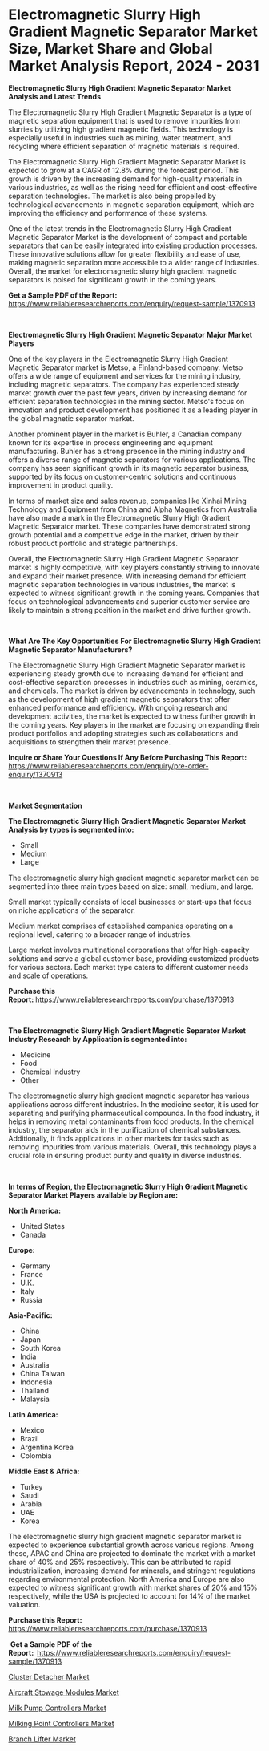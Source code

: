 <p><h1>Electromagnetic Slurry High Gradient Magnetic Separator Market Size, Market Share and Global Market Analysis Report, 2024 - 2031</h1></p><p><strong>Electromagnetic Slurry High Gradient Magnetic Separator Market Analysis and Latest Trends</strong></p>
<p><p>The Electromagnetic Slurry High Gradient Magnetic Separator is a type of magnetic separation equipment that is used to remove impurities from slurries by utilizing high gradient magnetic fields. This technology is especially useful in industries such as mining, water treatment, and recycling where efficient separation of magnetic materials is required.</p><p>The Electromagnetic Slurry High Gradient Magnetic Separator Market is expected to grow at a CAGR of 12.8% during the forecast period. This growth is driven by the increasing demand for high-quality materials in various industries, as well as the rising need for efficient and cost-effective separation technologies. The market is also being propelled by technological advancements in magnetic separation equipment, which are improving the efficiency and performance of these systems.</p><p>One of the latest trends in the Electromagnetic Slurry High Gradient Magnetic Separator Market is the development of compact and portable separators that can be easily integrated into existing production processes. These innovative solutions allow for greater flexibility and ease of use, making magnetic separation more accessible to a wider range of industries. Overall, the market for electromagnetic slurry high gradient magnetic separators is poised for significant growth in the coming years.</p></p>
<p><strong>Get a Sample PDF of the Report:&nbsp;</strong> <a href="https://www.reliableresearchreports.com/enquiry/request-sample/1370913">https://www.reliableresearchreports.com/enquiry/request-sample/1370913</a></p>
<p>&nbsp;</p>
<p><strong>Electromagnetic Slurry High Gradient Magnetic Separator Major Market Players</strong></p>
<p><p>One of the key players in the Electromagnetic Slurry High Gradient Magnetic Separator market is Metso, a Finland-based company. Metso offers a wide range of equipment and services for the mining industry, including magnetic separators. The company has experienced steady market growth over the past few years, driven by increasing demand for efficient separation technologies in the mining sector. Metso's focus on innovation and product development has positioned it as a leading player in the global magnetic separator market.</p><p>Another prominent player in the market is Buhler, a Canadian company known for its expertise in process engineering and equipment manufacturing. Buhler has a strong presence in the mining industry and offers a diverse range of magnetic separators for various applications. The company has seen significant growth in its magnetic separator business, supported by its focus on customer-centric solutions and continuous improvement in product quality.</p><p>In terms of market size and sales revenue, companies like Xinhai Mining Technology and Equipment from China and Alpha Magnetics from Australia have also made a mark in the Electromagnetic Slurry High Gradient Magnetic Separator market. These companies have demonstrated strong growth potential and a competitive edge in the market, driven by their robust product portfolio and strategic partnerships.</p><p>Overall, the Electromagnetic Slurry High Gradient Magnetic Separator market is highly competitive, with key players constantly striving to innovate and expand their market presence. With increasing demand for efficient magnetic separation technologies in various industries, the market is expected to witness significant growth in the coming years. Companies that focus on technological advancements and superior customer service are likely to maintain a strong position in the market and drive further growth.</p></p>
<p>&nbsp;</p>
<p><strong>What Are The Key Opportunities For Electromagnetic Slurry High Gradient Magnetic Separator Manufacturers?</strong></p>
<p><p>The Electromagnetic Slurry High Gradient Magnetic Separator market is experiencing steady growth due to increasing demand for efficient and cost-effective separation processes in industries such as mining, ceramics, and chemicals. The market is driven by advancements in technology, such as the development of high gradient magnetic separators that offer enhanced performance and efficiency. With ongoing research and development activities, the market is expected to witness further growth in the coming years. Key players in the market are focusing on expanding their product portfolios and adopting strategies such as collaborations and acquisitions to strengthen their market presence.</p></p>
<p><strong>Inquire or Share Your Questions If Any Before Purchasing This Report:</strong> <a href="https://www.reliableresearchreports.com/enquiry/pre-order-enquiry/1370913">https://www.reliableresearchreports.com/enquiry/pre-order-enquiry/1370913</a></p>
<p>&nbsp;</p>
<p><strong>Market Segmentation</strong></p>
<p><strong>The Electromagnetic Slurry High Gradient Magnetic Separator Market Analysis by types is segmented into:</strong></p>
<p><ul><li>Small</li><li>Medium</li><li>Large</li></ul></p>
<p><p>The electromagnetic slurry high gradient magnetic separator market can be segmented into three main types based on size: small, medium, and large. </p><p>Small market typically consists of local businesses or start-ups that focus on niche applications of the separator. </p><p>Medium market comprises of established companies operating on a regional level, catering to a broader range of industries. </p><p>Large market involves multinational corporations that offer high-capacity solutions and serve a global customer base, providing customized products for various sectors. Each market type caters to different customer needs and scale of operations.</p></p>
<p><strong>Purchase this Report:&nbsp;</strong><a href="https://www.reliableresearchreports.com/purchase/1370913">https://www.reliableresearchreports.com/purchase/1370913</a></p>
<p>&nbsp;</p>
<p><strong>The Electromagnetic Slurry High Gradient Magnetic Separator Market Industry Research by Application is segmented into:</strong></p>
<p><ul><li>Medicine</li><li>Food</li><li>Chemical Industry</li><li>Other</li></ul></p>
<p><p>The electromagnetic slurry high gradient magnetic separator has various applications across different industries. In the medicine sector, it is used for separating and purifying pharmaceutical compounds. In the food industry, it helps in removing metal contaminants from food products. In the chemical industry, the separator aids in the purification of chemical substances. Additionally, it finds applications in other markets for tasks such as removing impurities from various materials. Overall, this technology plays a crucial role in ensuring product purity and quality in diverse industries.</p></p>
<p>&nbsp;</p>
<p><strong>In terms of Region, the Electromagnetic Slurry High Gradient Magnetic Separator Market Players available by Region are:</strong></p>
<p>
    <p> <strong> North America: </strong>
        <ul>
            <li>United States</li>
            <li>Canada</li>
        </ul>
        </p> 
    <p> <strong> Europe: </strong>
        <ul>
            <li>Germany</li>
            <li>France</li>
            <li>U.K.</li>
            <li>Italy</li>
            <li>Russia</li>
        </ul>
        </p> 
    <p> <strong> Asia-Pacific: </strong>
        <ul>
            <li>China</li>
            <li>Japan</li>
            <li>South Korea</li>
            <li>India</li>
            <li>Australia</li>
            <li>China Taiwan</li>
            <li>Indonesia</li>
            <li>Thailand</li>
            <li>Malaysia</li>
        </ul>
        </p> 
    <p> <strong> Latin America: </strong>
        <ul>
            <li>Mexico</li>
            <li>Brazil</li>
            <li>Argentina Korea</li>
            <li>Colombia</li>
        </ul>
        </p> 
    <p> <strong> Middle East & Africa: </strong>
        <ul>
            <li>Turkey</li>
            <li>Saudi</li>
            <li>Arabia</li>
            <li>UAE</li>
            <li>Korea</li>
        </ul>
    </p>
    </p>
<p><p>The electromagnetic slurry high gradient magnetic separator market is expected to experience substantial growth across various regions. Among these, APAC and China are projected to dominate the market with a market share of 40% and 25% respectively. This can be attributed to rapid industrialization, increasing demand for minerals, and stringent regulations regarding environmental protection. North America and Europe are also expected to witness significant growth with market shares of 20% and 15% respectively, while the USA is projected to account for 14% of the market valuation.</p></p>
<p><strong>Purchase this Report: </strong><a href="https://www.reliableresearchreports.com/purchase/1370913">https://www.reliableresearchreports.com/purchase/1370913</a></p>
<p>&nbsp;<strong>Get a Sample PDF of the Report:&nbsp;&nbsp;</strong><a href="https://www.reliableresearchreports.com/enquiry/request-sample/1370913">https://www.reliableresearchreports.com/enquiry/request-sample/1370913</a></p>
<p><strong></strong></p>
<p><p><a href="https://medium.com/@florianwolf78/cluster-detacher-market-research-report-its-history-and-forecast-2024-to-2031-bb1057d01f5b">Cluster Detacher Market</a></p><p><a href="https://medium.com/@florianwolf78/decoding-aircraft-stowage-modules-market-metrics-market-share-trends-and-growth-patterns-e7c9f6b69254">Aircraft Stowage Modules Market</a></p><p><a href="https://medium.com/@florianwolf78/milk-pump-controllers-market-report-reveals-the-latest-trends-and-growth-opportunities-of-this-0b903f0bc835">Milk Pump Controllers Market</a></p><p><a href="https://medium.com/@florianwolf78/milking-point-controllers-market-trends-and-market-analysis-forecasted-for-period-2024-2031-00fad871e654">Milking Point Controllers Market</a></p><p><a href="https://medium.com/@florianwolf78/analyzing-branch-lifter-market-global-industry-perspective-and-forecast-2024-to-2031-a8cc6a57f02a">Branch Lifter Market</a></p></p>